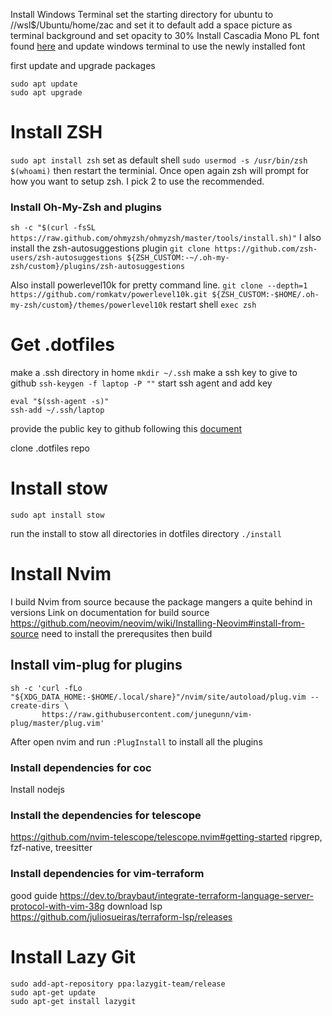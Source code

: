 Install Windows Terminal
set the starting directory for ubuntu to //wsl$/Ubuntu/home/zac and set it to default
add a space picture as terminal background and set opacity to 30% 
Install Cascadia Mono PL font found [here](https://github.com/microsoft/cascadia-code/releases) and update windows terminal to use the newly installed font

first update and upgrade packages
``` 
sudo apt update
sudo apt upgrade
```

# Install ZSH
``` sudo apt install zsh ```
set as default shell 
``` sudo usermod -s /usr/bin/zsh $(whoami) ```
then restart the terminial. Once open again zsh will prompt for how you want to setup zsh. I pick 2 to use the recommended.

### Install Oh-My-Zsh and plugins
``` sh -c "$(curl -fsSL https://raw.github.com/ohmyzsh/ohmyzsh/master/tools/install.sh)" ```
I also install the zsh-autosuggestions plugin
``` git clone https://github.com/zsh-users/zsh-autosuggestions ${ZSH_CUSTOM:-~/.oh-my-zsh/custom}/plugins/zsh-autosuggestions ```

Also install powerlevel10k for pretty command line.
```git clone --depth=1 https://github.com/romkatv/powerlevel10k.git ${ZSH_CUSTOM:-$HOME/.oh-my-zsh/custom}/themes/powerlevel10k```
restart shell `exec zsh`

# Get .dotfiles
make a .ssh directory in home 
``` mkdir ~/.ssh ```
make a ssh key to give to github
``` ssh-keygen -f laptop -P "" ```
start ssh agent and add key
```
eval "$(ssh-agent -s)"
ssh-add ~/.ssh/laptop
```
provide the public key to github following this [document](https://docs.github.com/en/authentication/connecting-to-github-with-ssh/adding-a-new-ssh-key-to-your-github-account)

clone .dotfiles repo

# Install stow 
``` sudo apt install stow ```

run the install to stow all directories in dotfiles directory
``` ./install ```

# Install Nvim
I build Nvim from source because the package mangers a quite behind in versions
Link on documentation for build source https://github.com/neovim/neovim/wiki/Installing-Neovim#install-from-source
need to install the prerequsites then build

## Install vim-plug for plugins
```
sh -c 'curl -fLo "${XDG_DATA_HOME:-$HOME/.local/share}"/nvim/site/autoload/plug.vim --create-dirs \
       https://raw.githubusercontent.com/junegunn/vim-plug/master/plug.vim'
```
After open nvim and run `:PlugInstall` to install all the plugins

### Install dependencies for coc 
Install nodejs

### Install the dependencies for telescope
https://github.com/nvim-telescope/telescope.nvim#getting-started
ripgrep, fzf-native, treesitter

### Install dependencies for vim-terraform
good guide https://dev.to/braybaut/integrate-terraform-language-server-protocol-with-vim-38g
download lsp https://github.com/juliosueiras/terraform-lsp/releases

# Install Lazy Git
```
sudo add-apt-repository ppa:lazygit-team/release
sudo apt-get update
sudo apt-get install lazygit
```
